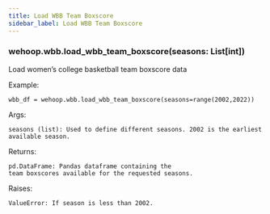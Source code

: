 ```yaml
---
title: Load WBB Team Boxscore
sidebar_label: Load WBB Team Boxscore
---
```


### wehoop.wbb.load_wbb_team_boxscore(seasons: List[int])
Load women’s college basketball team boxscore data

Example:

    wbb_df = wehoop.wbb.load_wbb_team_boxscore(seasons=range(2002,2022))

Args:

    seasons (list): Used to define different seasons. 2002 is the earliest available season.

Returns:

    pd.DataFrame: Pandas dataframe containing the
    team boxscores available for the requested seasons.

Raises:

    ValueError: If season is less than 2002.
